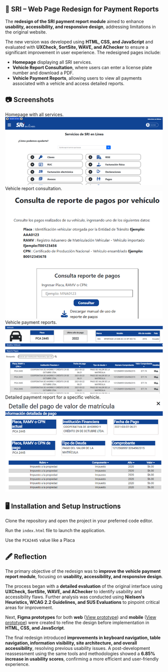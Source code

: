 ## 🚀 SRI – Web Page Redesign for Payment Reports

The **redesign of the SRI payment report module** aimed to enhance **usability, accessibility, and responsive design**, addressing limitations in the original website.

The new version was developed using **HTML, CSS, and JavaScript** and evaluated with **UXCheck, SortSite, WAVE, and AChecker** to ensure a significant improvement in user experience. The redesigned pages include:

- **Homepage** displaying all SRI services.
- **Vehicle Report Consultation**, where users can enter a license plate number and download a PDF.
- **Vehicle Payment Reports**, allowing users to view all payments associated with a vehicle and access detailed reports.

## 📷 Screenshots

Homepage with all services.
![homepage SRI with all services](/imagenes/main_page.png)
Vehicle report consultation.
![vehicle report](/imagenes/consult_reports.png)
Vehicle payment reports.
![vehicle payment report](/imagenes/reports.png)
Detailed payment report for a specific vehicle.
![details of payment](/imagenes/details.png)

## 🖥 Installation and Setup Instructions

Clone the repository and open the project in your preferred code editor.

Run the `index.html` file to launch the application.

Use the `PCA2445` value like a Placa

## 🖋 Reflection

The primary objective of the redesign was to **improve the vehicle payment report module**, focusing on **usability, accessibility, and responsive design**.

The process began with a **detailed evaluation** of the original interface using **UXCheck, SortSite, WAVE, and AChecker** to identify usability and accessibility flaws. Further analysis was conducted using **Nielsen’s Heuristics, WCAG 2.2 Guidelines, and SUS Evaluations** to pinpoint critical areas for improvement.

Next, **Figma prototypes** for both **web** ([View prototype](https://www.figma.com/proto/iztFpm2SffeXmDQFJXrTPD/Prototipo---SRI?node-id=61-79&p=f&t=gPXpXOtQsfFaUVIB-1&scaling=scale-down&content-scaling=fixed&page-id=0%3A1)) and **mobile** ([View prototype](https://www.figma.com/proto/iztFpm2SffeXmDQFJXrTPD/Prototipo---SRI?node-id=72-245&p=f&t=P4Tie8GQe28YZcFW-1&scaling=scale-down&content-scaling=fixed&page-id=24%3A19&starting-point-node-id=72%3A245)) were created to refine the design before implementation in **HTML, CSS, and JavaScript**.

The final redesign introduced **improvements in keyboard navigation, table navigation, information visibility, site architecture, and overall accessibility**, resolving previous usability issues. A post-development reassessment using the same tools and methodologies showed a **6.85% increase in usability scores**, confirming a more efficient and user-friendly experience.
